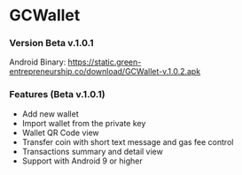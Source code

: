 # GCWallet

### Version Beta v.1.0.1
Android Binary:
https://static.green-entrepreneurship.co/download/GCWallet-v.1.0.2.apk

### Features (Beta v.1.0.1)
- Add new wallet
- Import wallet from the private key
- Wallet QR Code view
- Transfer coin with short text message and gas fee control
- Transactions summary and detail view 
- Support with Android 9 or higher
